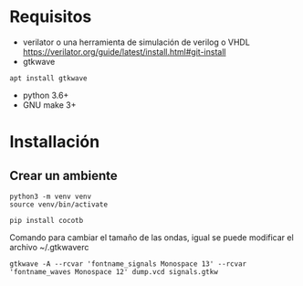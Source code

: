 # Requisitos
- verilator o una herramienta de simulación de verilog o VHDL
https://verilator.org/guide/latest/install.html#git-install
- gtkwave
```
apt install gtkwave
```
- python 3.6+
- GNU make 3+

# Installación
## Crear un ambiente 
```
python3 -m venv venv
source venv/bin/activate
```

```
pip install cocotb
```
Comando para cambiar el tamaño de las ondas, igual se puede modificar el archivo ~/.gtkwaverc
```
gtkwave -A --rcvar 'fontname_signals Monospace 13' --rcvar 'fontname_waves Monospace 12' dump.vcd signals.gtkw 
```